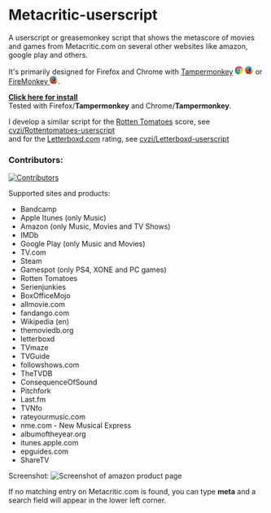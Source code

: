 Metacritic-userscript
=====================
A userscript or greasemonkey script that shows the metascore of movies and games from Metacritic.com on several other websites like amazon, google play and others.

It's primarily designed for Firefox and Chrome with
[Tampermonkey](https://www.tampermonkey.net/) [![Chrome logo](https://raw.githubusercontent.com/OpenUserJS/OpenUserJS.org/master/public/images/ua/chrome16.png)](https://chrome.google.com/webstore/detail/tampermonkey/dhdgffkkebhmkfjojejmpbldmpobfkfo) [![Firefox logo](https://raw.githubusercontent.com/OpenUserJS/OpenUserJS.org/master/public/images/ua/firefox16.png)](https://addons.mozilla.org/en-US/firefox/addon/tampermonkey/)
or
[FireMonkey ![Firefox logo](https://raw.githubusercontent.com/OpenUserJS/OpenUserJS.org/master/public/images/ua/firefox16.png)](https://addons.mozilla.org/en-US/firefox/addon/firemonkey/).

[**Click here for install**](https://greasyfork.org/scripts/13858-show-metacritic-com-ratings/code/Show%20Metacriticcom%20ratings.user.js)  
Tested with Firefox/**Tampermonkey** and Chrome/**Tampermonkey**.

I develop a similar script for the [Rotten Tomatoes](https://www.rottentomatoes.com/) score, see [cvzi/Rottentomatoes-userscript](https://github.com/cvzi/Rottentomatoes-userscript)  
and for the [Letterboxd.com](https://letterboxd.com/) rating, see [cvzi/Letterboxd-userscript](https://github.com/cvzi/Letterboxd-userscript/)

### Contributors:
[![Contributors](https://contrib.rocks/image?repo=cvzi/Metacritic-userscript)](https://github.com/cvzi/Metacritic-userscript/graphs/contributors)

Supported sites and products:
 * Bandcamp
 * Apple Itunes (only Music)
 * Amazon (only Music, Movies and TV Shows)
 * IMDb
 * Google Play (only Music and Movies)
 * TV.com
 * Steam
 * Gamespot (only PS4, XONE and PC games)
 * Rotten Tomatoes
 * Serienjunkies
 * BoxOfficeMojo
 * allmovie.com
 * fandango.com
 * Wikipedia (en)
 * themoviedb.org
 * letterboxd
 * TVmaze 
 * TVGuide
 * followshows.com
 * TheTVDB
 * ConsequenceOfSound
 * Pitchfork
 * Last.fm
 * TVNfo
 * rateyourmusic.com
 * nme.com - New Musical Express
 * albumoftheyear.org 
 * itunes.apple.com
 * epguides.com
 * ShareTV

Screenshot:
![Screenshot of amazon product page](https://raw.githubusercontent.com/cvzi/Metacritic-userscript/master/screenshot_amazon.jpg)

If no matching entry on Metacritic.com is found, you can type **meta** and a search field will appear in the lower left corner. 
